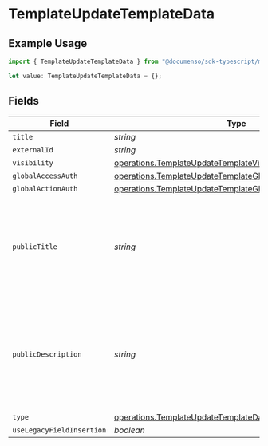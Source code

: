 # TemplateUpdateTemplateData

## Example Usage

```typescript
import { TemplateUpdateTemplateData } from "@documenso/sdk-typescript/models/operations";

let value: TemplateUpdateTemplateData = {};
```

## Fields

| Field                                                                                                                                  | Type                                                                                                                                   | Required                                                                                                                               | Description                                                                                                                            |
| -------------------------------------------------------------------------------------------------------------------------------------- | -------------------------------------------------------------------------------------------------------------------------------------- | -------------------------------------------------------------------------------------------------------------------------------------- | -------------------------------------------------------------------------------------------------------------------------------------- |
| `title`                                                                                                                                | *string*                                                                                                                               | :heavy_minus_sign:                                                                                                                     | N/A                                                                                                                                    |
| `externalId`                                                                                                                           | *string*                                                                                                                               | :heavy_minus_sign:                                                                                                                     | N/A                                                                                                                                    |
| `visibility`                                                                                                                           | [operations.TemplateUpdateTemplateVisibilityRequest](../../models/operations/templateupdatetemplatevisibilityrequest.md)               | :heavy_minus_sign:                                                                                                                     | N/A                                                                                                                                    |
| `globalAccessAuth`                                                                                                                     | [operations.TemplateUpdateTemplateGlobalAccessAuthRequest](../../models/operations/templateupdatetemplateglobalaccessauthrequest.md)[] | :heavy_minus_sign:                                                                                                                     | N/A                                                                                                                                    |
| `globalActionAuth`                                                                                                                     | [operations.TemplateUpdateTemplateGlobalActionAuthRequest](../../models/operations/templateupdatetemplateglobalactionauthrequest.md)[] | :heavy_minus_sign:                                                                                                                     | N/A                                                                                                                                    |
| `publicTitle`                                                                                                                          | *string*                                                                                                                               | :heavy_minus_sign:                                                                                                                     | The title of the template that will be displayed to the public. Only applicable for public templates.                                  |
| `publicDescription`                                                                                                                    | *string*                                                                                                                               | :heavy_minus_sign:                                                                                                                     | The description of the template that will be displayed to the public. Only applicable for public templates.                            |
| `type`                                                                                                                                 | [operations.TemplateUpdateTemplateDataType](../../models/operations/templateupdatetemplatedatatype.md)                                 | :heavy_minus_sign:                                                                                                                     | N/A                                                                                                                                    |
| `useLegacyFieldInsertion`                                                                                                              | *boolean*                                                                                                                              | :heavy_minus_sign:                                                                                                                     | N/A                                                                                                                                    |